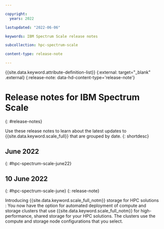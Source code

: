 ```yaml
---

copyright:
  years: 2022

lastupdated: "2022-06-06"

keywords: IBM Spectrum Scale release notes

subcollection: hpc-spectrum-scale

content-type: release-note

---
```


{{site.data.keyword.attribute-definition-list}}
{:external: target="_blank" .external}
{:release-note: data-hd-content-type='release-note'}

# Release notes for IBM Spectrum Scale
{: #release-notes}

Use these release notes to learn about the latest updates to {{site.data.keyword.scale_full}} that are grouped by date.
{: shortdesc}

## June 2022
{: #hpc-spectrum-scale-june22}

## 10 June 2022
{: #hpc-spectrum-scale-june}
{: release-note}

Introducing {{site.data.keyword.scale_full_notm}} storage for HPC solutions
:   You now have the option for automated deployment of compute and storage clusters that use {{site.data.keyword.scale_full_notm}} for high-performance, shared storage for your HPC solutions. The clusters use the compute and storage node configurations that you select.

